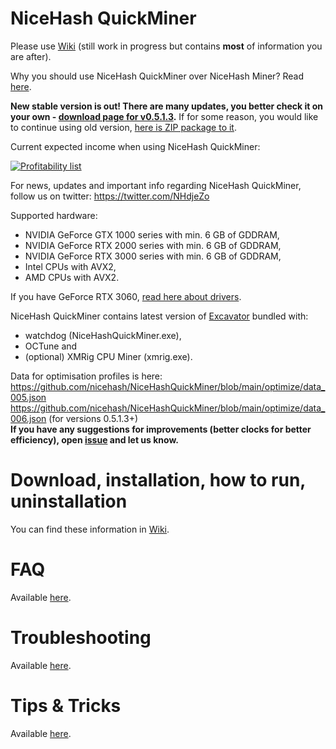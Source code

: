# NiceHash QuickMiner

Please use [Wiki](https://github.com/nicehash/NiceHashQuickMiner/wiki) (still work in progress but contains **most** of information you are after).

Why you should use NiceHash QuickMiner over NiceHash Miner? Read [here](https://github.com/nicehash/NiceHashQuickMiner/wiki/Why-NiceHash-QuickMiner).

**New stable version is out! There are many updates, you better check it on your own - [download page for v0.5.1.3](https://github.com/nicehash/NiceHashQuickMiner/releases/download/v0.5.1.3/NiceHashQuickMinerInstaller.exe).**
If for some reason, you would like to continue using old version, [here is ZIP package to it](https://github.com/nicehash/NiceHashQuickMiner/releases/download/v0.4.5.5/NiceHash_QuickMiner_v0.4.5.5.zip).

Current expected income when using NiceHash QuickMiner:

<a href="https://www.nicehash.com/profitability-calculator" target="_blank">![Profitability list](https://miner-plugins.nicehash.com/nhqm/imagegen/getimg.png?t=4574123)</a>

For news, updates and important info regarding NiceHash QuickMiner, follow us on twitter: https://twitter.com/NHdjeZo

Supported hardware:
* NVIDIA GeForce GTX 1000 series with min. 6 GB of GDDRAM,
* NVIDIA GeForce RTX 2000 series with min. 6 GB of GDDRAM,
* NVIDIA GeForce RTX 3000 series with min. 6 GB of GDDRAM,
* Intel CPUs with AVX2,
* AMD CPUs with AVX2.

If you have GeForce RTX 3060, [read here about drivers](https://github.com/nicehash/NiceHashQuickMiner/wiki/GeForce-RTX-3060).

NiceHash QuickMiner contains latest version of [Excavator](https://github.com/nicehash/excavator) bundled with:
* watchdog (NiceHashQuickMiner.exe),
* OCTune and
* (optional) XMRig CPU Miner (xmrig.exe).

Data for optimisation profiles is here: https://github.com/nicehash/NiceHashQuickMiner/blob/main/optimize/data_005.json<br />
https://github.com/nicehash/NiceHashQuickMiner/blob/main/optimize/data_006.json (for versions 0.5.1.3+)<br />
**If you have any suggestions for improvements (better clocks for better efficiency), open [issue](https://github.com/nicehash/NiceHashQuickMiner/issues) and let us know.**

# Download, installation, how to run, uninstallation

You can find these information in [Wiki](https://github.com/nicehash/NiceHashQuickMiner/wiki).

# FAQ

Available [here](https://github.com/nicehash/NiceHashQuickMiner/wiki/FAQ).

# Troubleshooting

Available [here](https://github.com/nicehash/NiceHashQuickMiner/wiki/Troubleshooting).

# Tips & Tricks

Available [here](https://github.com/nicehash/NiceHashQuickMiner/wiki/Tips-&-tricks).
